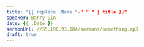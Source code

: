 ```yaml
---
title: "{{ replace .Name "-" " " | title }}"
speaker: Barry Gin
date: {{ .Date }}
sermonUrl: //35.190.93.184/sermons/something.mp3
draft: true
---
```

